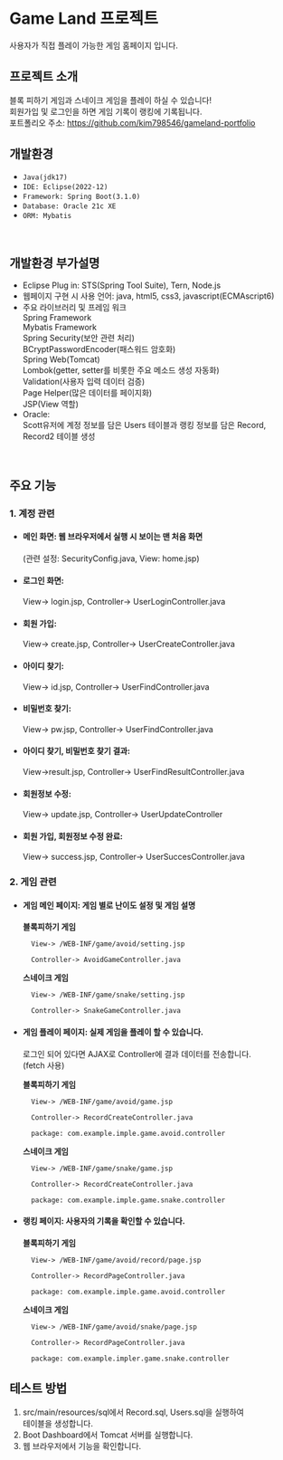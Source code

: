 # Game Land 프로젝트
사용자가 직접 플레이 가능한 게임 홈페이지 입니다.

## 프로젝트 소개
블록 피하기 게임과 스네이크 게임을 플레이 하실 수 있습니다!<br>
회원가입 및 로그인을 하면 게임 기록이 랭킹에 기록됩니다.<br>
포트폴리오 주소: <https://github.com/kim798546/gameland-portfolio>

## 개발환경
- `Java(jdk17)`
- `IDE: Eclipse(2022-12)`
- `Framework: Spring Boot(3.1.0)`
- `Database: Oracle 21c XE`
- `ORM: Mybatis`
<br>

## 개발환경 부가설명
- Eclipse Plug in: STS(Spring Tool Suite), Tern, Node.js
- 웹페이지 구현 시 사용 언어: java, html5, css3, javascript(ECMAscript6)
- 주요 라이브러리 및 프레임 워크<br>
Spring Framework<br>
Mybatis Framework<br>
Spring Security(보안 관련 처리)<br>
BCryptPasswordEncoder(패스워드 암호화)<br>
Spring Web(Tomcat)<br>
Lombok(getter, setter를 비롯한 주요 메소드 생성 자동화)<br>
Validation(사용자 입력 데이터 검증)<br>
Page Helper(많은 데이터를 페이지화)<br>
JSP(View 역할)
- Oracle:<br>
Scott유저에 계정 정보를 담은 Users 테이블과 랭킹 정보를 담은 Record, Record2 테이블 생성
<br>

## 주요 기능
### 1. 계정 관련<br>
- #### 메인 화면: 웹 브라우저에서 실행 시 보이는 맨 처음 화면<br>

    (관련 설정: SecurityConfig.java, View: home.jsp)<br>
    
- #### 로그인 화면:

    View-> login.jsp, Controller-> UserLoginController.java<br>
    
- #### 회원 가입:

    View-> create.jsp, Controller-> UserCreateController.java<br>
      
- #### 아이디 찾기:

    View-> id.jsp, Controller-> UserFindController.java<br>
    
- #### 비밀번호 찾기:

    View-> pw.jsp, Controller-> UserFindController.java<br>
    
- #### 아이디 찾기, 비밀번호 찾기 결과:<br>

    View->result.jsp, Controller-> UserFindResultController.java<br>
    
- #### 회원정보 수정:

    View-> update.jsp, Controller-> UserUpdateController<br>
    
- #### 회원 가입, 회원정보 수정 완료:<br>

    View-> success.jsp, Controller-> UserSuccesController.java<br>

### 2. 게임 관련
- #### 게임 메인 페이지: 게임 별로 난이도 설정 및 게임 설명<br> 
    **블록피하기 게임**<br>
    
        View-> /WEB-INF/game/avoid/setting.jsp
        
        Controller-> AvoidGameController.java
    
    **스네이크 게임**<br>
    
        View-> /WEB-INF/game/snake/setting.jsp
        
        Controller-> SnakeGameController.java
    
- #### 게임 플레이 페이지: 실제 게임을 플레이 할 수 있습니다.<br>

    로그인 되어 있다면 AJAX로 Controller에 결과 데이터를 전송합니다.<br>
    (fetch 사용)<br>
    
    **블록피하기 게임**
    
        View-> /WEB-INF/game/avoid/game.jsp
        
        Controller-> RecordCreateController.java
        
        package: com.example.imple.game.avoid.controller

    **스네이크 게임**
    
        View-> /WEB-INF/game/snake/game.jsp
        
        Controller-> RecordCreateController.java
        
        package: com.example.imple.game.snake.controller
    
- #### 랭킹 페이지: 사용자의 기록을 확인할 수 있습니다.<br>
    **블록피하기 게임**
    
        View-> /WEB-INF/game/avoid/record/page.jsp
    
        Controller-> RecordPageController.java
        
        package: com.example.imple.game.avoid.controller
    
    **스네이크 게임**
    
        View-> /WEB-INF/game/avoid/snake/page.jsp
        
        Controller-> RecordPageController.java
        
        package: com.example.impler.game.snake.controller

## 테스트 방법
1. src/main/resources/sql에서 Record.sql, Users.sql을 실행하여<br>
테이블을 생성합니다.
2. Boot Dashboard에서 Tomcat 서버를 실행합니다.
3. 웹 브라우저에서 기능을 확인합니다.
